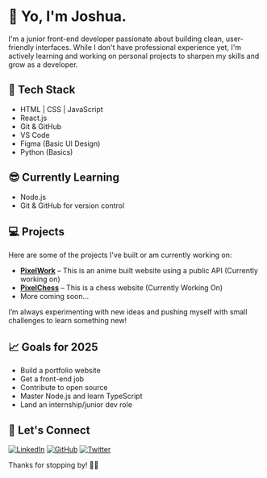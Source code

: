 # 🙂 Yo, I'm Joshua.

I'm a junior front-end developer passionate about building clean, user-friendly interfaces. While I don't have professional experience yet, I'm actively learning and working on personal projects to sharpen my skills and grow as a developer.

## 🧰 Tech Stack

- HTML | CSS | JavaScript
- React.js
- Git & GitHub
- VS Code
- Figma (Basic UI Design)
- Python (Basics)

## 😎 Currently Learning
- Node.js
- Git & GitHub for version control

## 💻 Projects

Here are some of the projects I've built or am currently working on:

- **[PixelWork]([https://pixelwork.netlify.app])** – This is an anime built website using a public API (Currently working on)
- **[PixelChess](#)** – This is a chess website (Currently Working On)
- More coming soon...

I’m always experimenting with new ideas and pushing myself with small challenges to learn something new!


## 📈 Goals for 2025

- Build a portfolio website
- Get a front-end job
- Contribute to open source
- Master Node.js and learn TypeScript
- Land an internship/junior dev role

## 🤝 Let's Connect

[![LinkedIn](https://img.shields.io/badge/LinkedIn-0077B5?style=for-the-badge&logo=linkedin&logoColor=white)](https://linkedin.com/in/yourusername)
[![GitHub](https://img.shields.io/badge/GitHub-181717?style=for-the-badge&logo=github&logoColor=white)](https://github.com/pixelpawn)
[![Twitter](https://img.shields.io/badge/Twitter-1DA1F2?style=for-the-badge&logo=twitter&logoColor=white)](https://x.com/iamkyrin)


Thanks for stopping by! 👨‍💻



